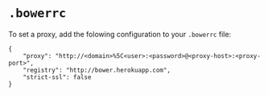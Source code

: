 `.bowerrc`
==========

To set a proxy, add the folowing configuration to your `.bowerrc` file:

    {
        "proxy": "http://<domain>%5C<user>:<password>@<proxy-host>:<proxy-port>",
        "registry": "http://bower.herokuapp.com",
        "strict-ssl": false
    }
